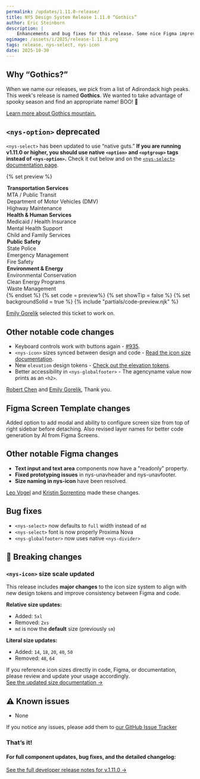 ```yaml
---
permalink: /updates/1.11.0-release/
title: NYS Design System Release 1.11.0 “Gothics”
author: Eric Steinborn
description: |
    Enhancements and bug fixes for this release. Some nice Figma improvements as well. Enhancement to <nys-icon> size ramps and bug fixes for accessibility (including a particularly nasty bug) and some deprecation changes with <nys-select>.
ogimage: /assets/i/2025/release-1.11.0.png
tags: release, nys-select, nys-icon
date: 2025-10-30
---
```


<!-- SPOOKY RELEASE!!! 👻 -->
## Why “Gothics?”

When we name our releases, we pick from a list of Adirondack high peaks. This week's release is named **Gothics**. We wanted to take advantage of spooky season and find an appropriate name! BOO! 👻

[Learn more about Gothics mountain.](https://en.wikipedia.org/wiki/Gothics)

## `<nys-option>` deprecated
`<nys-select>` has been updated to use “native guts.” **If you are running v1.11.0 or higher, you should use native `<option>` and `<optgroup>` tags instead of `<nys-option>`.** Check it out below and on the [`<nys-select>` documentation page](/components/select).

<nys-alert
  type="warning"
  heading="WARNING: Installations prior to v1.11.0 should continue to use `<nys-option>`">
</nys-alert>

  {% set preview %}
  <nys-select label="Which New York State service are you contacting us about?" description="This is for demo purposes and the list might not be exhaustive.">
  <optgroup label="Transportation Services">
    <option value="mta">MTA / Public Transit</option>
    <option value="dmv">Department of Motor Vehicles (DMV)</option>
    <option value="highway">Highway Maintenance</option>
  </optgroup>
  <optgroup label="Health & Human Services">
    <option value="medicaid">Medicaid / Health Insurance</option>
    <option value="mental-health">Mental Health Support</option>
    <option value="child-family">Child and Family Services</option>
  </optgroup>
  <optgroup label="Public Safety">
    <option value="state-police">State Police</option>
    <option value="emergency-management">Emergency Management</option>
    <option value="fire-safety">Fire Safety</option>
  </optgroup>
  <optgroup label="Environment & Energy">
    <option value="environmental-conservation">Environmental Conservation</option>
    <option value="clean-energy">Clean Energy Programs</option>
    <option value="waste-management">Waste Management</option>
  </optgroup>
</nys-select>
  {% endset %}
  {% set code = preview%}
  {% set showTip = false %}
  {% set backgroundSolid = true %}
  {% include "partials/code-preview.njk" %}

[Emily Gorelik](https://github.com/emilygorelik) selected this ticket to work on.

## Other notable code changes
  - Keyboard controls work with buttons again - [#935](https://github.com/ITS-HCD/nysds/issues/935).
  - `<nys-icon>` sizes synced between design and code - [Read the icon size documentation](/components/icon/#size).
 - New `elevation` design tokens - [Check out the elevation tokens](/foundations/tokens/#elevation).
 - Better accessibility in `<nys-globalfooter>` - The agencyname value now prints as an `<h2>`.

[Robert Chen](https://github.com/novacat35) and [Emily Gorelik](https://github.com/emilygorelik), Thank you.

## Figma Screen Template changes
Added option to add modal and ability to configure screen size from top of right sidebar before detaching. Also revised layer names for better code generation by AI from Figma Screens.

## Other notable Figma changes
 - **Text input and text area** components now have a "readonly" property.
 - **Fixed prototyping issues** in nys-unavheader and nys-unavfooter.
 - **Size naming in nys-icon** have been resolved.

[Leo Vogel](https://github.com/novacat35) and [Kristin Sorrentino](https://github.com/ksorrentino) made these changes.


## Bug fixes
 - `<nys-select>` now defaults to `full` width instead of `md`
 - `<nys-select>` font is now properly Proxima Nova
 - `<nys-globalfooter>` now uses native `<nys-divider>`

## 🚨 Breaking changes
### `<nys-icon>` size scale updated

This release includes **major changes** to the icon size system to align with new design tokens and improve consistency between Figma and code.  

**Relative size updates:**
- Added: `5xl`
- Removed: `2xs`
- `md` is now the **default** size (previously `sm`)

**Literal size updates:**
- Added: `14`, `18`, `20`, `40`, `50`
- Removed: `48`, `64`

If you reference icon sizes directly in code, Figma, or documentation, please review and update your usage accordingly.  
[See the updated size documentation →](/components/icon/#options)

## ⚠️ Known issues
 - None

If you notice any issues, please add them to [our GitHub Issue Tracker](https://github.com/ITS-HCD/nysds/issues)

### That’s it!

#### For full component updates, bug fixes, and the detailed changelog:  
[See the full developer release notes for v.1.11.0 →](https://github.com/ITS-HCD/nysds/releases/tag/v1.11.0)
